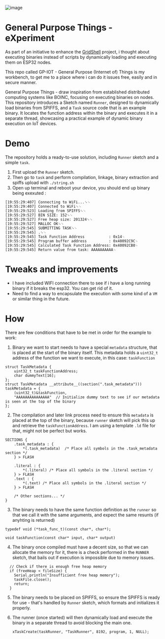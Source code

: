![image](https://github.com/invpe/GP-IOT/assets/106522950/b72d07c3-76c9-4583-8f40-53f39d463f7a)

# General Purpose Things - eXperiment

As part of an initiative to enhance the [GridShell](https://github.com/invpe/GridShell) project, i thought about executing binaries instead of scripts by dynamically loading and executing them on ESP32 nodes.

This repo called GP-IOT - General Purpose (Internet of) Things is my workbench, to get me to a place where i can do it issues free, easily and in secure manner.

General Purpose Things - draw inspiration from established distributed computing systems like BOINC, focusing on executing binaries on nodes. This repository introduces a Sketch named `Runner`, designed to dynamically load binaries from SPIFFS, and a `Task` source code that is an example binary. It locates the function address within the binary and executes it in a separate thread, showcasing a practical example of dynamic binary execution on IoT devices.

# Demo

The repository holds a ready-to-use solution, including `Runner` sketch and a simple `task`.

1. First upload the `Runner` sketch.
2. Then go to `task` and perform compilation, linkage, binary extraction and spiffs upload with `./string.sh`
3. Open up terminal and reboot your device, you should end up binary being exexuted :

```
[19:55:29:407] Connecting to WiFi...␍␊
[19:55:29:407] Connected to WiFi␍␊
[19:55:29:523] Loading from SPIFFS␍␊
[19:55:29:527] BIN SIZE: 152␍␊
[19:55:29:527] Free heap size: 201324␍␊
[19:55:29:527] MALLOC OK␍␊
[19:55:29:545] SUBMITTING TASK␍␊
[19:55:29:545] .␍␊
[19:55:29:545] Task Function Address           : 0x14␊
[19:55:29:545] Program buffer address          : 0x40092C9C␊
[19:55:29:545] Calculated Task Function Address: 0x40092CB0␊
[19:55:29:545] Return value from task: AAAAAAAAAA␊
```   

# Tweaks and improvements

- I have included WIFI connection there to see if i have a long running binary if it breaks the esp32. You can get rid of it.
- Need to find a way to encapsulate the execution with some kind of a `VM` or similar thing in the future.

# How

There are few conditions that have to be met in order for the example to work:

1. Binary we want to start needs to have a special `metadata` structure, that is placed at the start of the binary itself.
   This metadata holds a `uint32_t` address of the function we want to execute, in this case: `taskFunction`

```
struct TaskMetadata {    
    uint32_t taskFunctionAddress;       
    char dummyText[16];  
}; 
struct TaskMetadata __attribute__((section(".task_metadata"))) taskMetadata = {    
    (uint32_t)&taskFunction,
    "AAAAAAAAAAAAAAA"  // Initialize dummy text to see if our metadata is seen at the top of the binary
};
```

2. The compilation and later link process need to ensure this `metadata` is placed at the top of the binary, because `runner` sketch will pick this up and retrieve the `taskFunctionAddress`. I am using a template `.ld` file for that, might not be perfect but works.


```
SECTIONS {
    .task_metadata : {
        *(.task_metadata)  /* Place all symbols in the .task_metadata section */
    } > FLASH

    .literal : {
        *(.literal) /* Place all symbols in the .literal section */
    } > FLASH
    .text : {
        *(.text) /* Place all symbols in the .literal section */
    } > FLASH

    /* Other sections... */
}
```

3. The binary needs to have the same function definition as the `runner` so that we call it with the same arguments, and expect the same resunts (if anyhting is returned)

`typedef void (*task_func_t)(const char*, char*);`

`void taskFunction(const char* input, char* output)`


4. The binary once compiled must have a decent size, so that we can allocate the memory for it, there is a check performed in the `RUNNER` sketch, that bails out if execution is impossible due to memory issues.

```
  // Check if there is enough free heap memory
  if (freeHeap < fileSize) {
    Serial.println("Insufficient free heap memory");
    taskFile.close();
    return;
  }
```

5. The binary needs to be placed on SPIFFS, so ensure the SPIFFS is ready for use - that's handled by `Runner` sketch, which formats and initializes it properly.
6. The runner (once started) will then dynamically load and execute the binary in a separate thread to avoid blocking the main one.
   
   `xTaskCreate(taskRunner, "TaskRunner", 8192, program, 1, NULL);`
   
